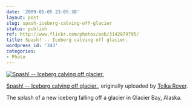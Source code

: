 ```yaml
---
date: '2009-01-05 23:05:38'
layout: post
slug: spash-iceberg-calving-off-glacier
status: publish
ref: http://www.flickr.com/photos/eob/3142879795/
title: Spash! -- Iceberg calving off glacier.
wordpress_id: '343'
categories:
- Photo
---
```



[![Spash! -- Iceberg calving off glacier.](http://farm4.static.flickr.com/3201/3142879795_e64f32dcbd_t.jpg)](http://www.flickr.com/photos/eob/3142879795/)


[Spash! -- Iceberg calving off glacier.](http://www.flickr.com/photos/eob/3142879795/),
originally uploaded by [Tolka Rover](http://www.flickr.com/people/eob/).



The splash of a new iceberg falling off a glacier in Glacier Bay, Alaska.


